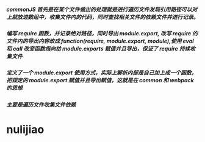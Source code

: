 ##### commonJS 首先是在某个文件做出的处理就是进行遍历文件发现引用路径可以对上就放进数组中，收集文件内的代码，同时查找相关文件的依赖文件并进行记录。
##### 编写 require 函数，并记录绝对路径，同时导出 module.export, 改写 require 的文件内的导出内容改成 function(require, module.export, module),使用 eval 和 call 改变函数指向给 module.exports 赋值并且导出，保证了 require 持续收集文件
##### 定义了一个 module.export 使用方式，实际上解析内部是自己加上成一个函数，把规定的 module.export 赋值并且导出赋值，这就是在 common 和 webpack 的思想
##### 主要是遍历文件收集文件依赖
# nulijiao
